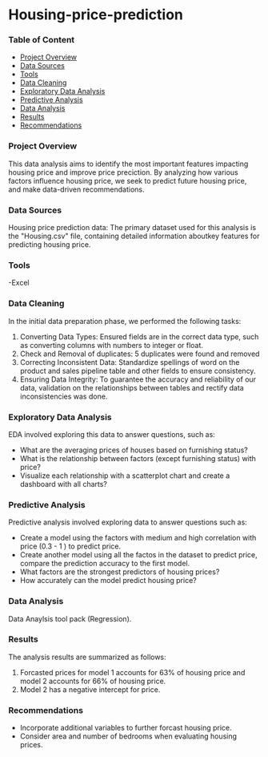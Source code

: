 # Housing-price-prediction

### Table of Content

- [Project Overview](#project-overview)
- [Data Sources](#data-sources)
- [Tools](#tools)
- [Data Cleaning](#data-cleaning)
- [Exploratory Data Analysis](#exploratory-data-analysis)
- [Predictive Analysis](#predictive-analysis)
- [Data Analysis](#data-analysis)
- [Results](#results)
- [Recommendations](#recommendations)


### Project Overview

This data analysis aims to identify the most important features impacting housing price and improve price preciction. By analyzing how various factors influence housing price, we seek to predict future housing price, and make data-driven recommendations.


### Data Sources

Housing price prediction data: The primary dataset used for this analysis is the "Housing.csv" file, containing detailed information aboutkey features for predicting housing price.


### Tools

-Excel


### Data Cleaning

In the initial data preparation phase, we performed the following tasks:
1.	Converting Data Types: Ensured fields are in the correct data type, such as converting columns with numbers to integer or float.
2.	Check and Removal of duplicates: 5 duplicates were found and removed
3.	Correcting Inconsistent Data: Standardize spellings of word on the product and sales pipeline table and other fields to ensure consistency.
4.	Ensuring Data Integrity: To guarantee the accuracy and reliability of our data, validation on the relationships between tables and rectify data inconsistencies was done.

### Exploratory Data Analysis

EDA involved exploring this data to answer questions, such as:
- What are the averaging prices of houses based on furnishing status?
- What is the relationship between factors (except furnishing status) with price?
- Visualize each relationship with a scatterplot chart and create a dashboard with all charts?


### Predictive Analysis

Predictive analysis involved exploring data to answer questions such as:
- Create a model using the factors with medium and high correlation with price (0.3 - 1 ) to predict price.
- Create another model using all the factos in the dataset to predict price, compare the prediction accuracy to the first model.
- What factors are the strongest predictors of housing prices?
- How accurately can the model predict housing price?


### Data Analysis

Data Anaylsis tool pack (Regression).


### Results

The analysis results are summarized as follows:
1. Forcasted prices for model 1 accounts for 63% of housing price and model 2 accounts for 66% of housing price.
2. Model 2 has a negative intercept for price.


### Recommendations

- Incorporate additional variables to further forcast housing price.
- Consider area and number of bedrooms when evaluating housing prices.
